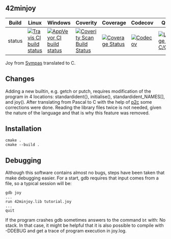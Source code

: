 42minjoy
--------

Build|Linux|Windows|Coverity|Coverage|Codecov|Quality|Goto
---|---|---|---|---|---|---|---
status|[![Travis CI build status](https://app.travis-ci.com/Wodan58/42minjoy.svg?branch=master)](https://app.travis-ci.com/Wodan58/42minjoy)|[![AppVeyor CI build status](https://ci.appveyor.com/api/projects/status/github/Wodan58/42minjoy?branch=master&svg=true)](https://ci.appveyor.com/project/Wodan58/42minjoy)|[![Coverity Scan Build Status](https://img.shields.io/coverity/scan/14611.svg)](https://scan.coverity.com/projects/wodan58-42minjoy)|[![Coverage Status](https://coveralls.io/repos/github/Wodan58/42minjoy/badge.svg?branch=master)](https://coveralls.io/github/Wodan58/42minjoy?branch=master)|[![Codecov](https://codecov.io/gh/Wodan58/42minjoy/branch/master/graph/badge.svg)](https://codecov.io/gh/Wodan58/42minjoy)|[![Language grade: C/C++](https://img.shields.io/lgtm/grade/cpp/g/Wodan58/42minjoy.svg?logo=lgtm&logoWith=18)](https://lgtm.com/projects/g/Wodan58/42minjoy/context:cpp)|[![goto counter](https://img.shields.io/github/search/Wodan58/42minjoy/goto.svg)](https://github.com/Wodan58/42minjoy/search?q=goto)

Joy from [Sympas](https://github.com/nickelsworth/sympas/blob/master/text/18-minijoy.org) translated to C.

Changes
-------

Adding a new builtin, e.g. getch or putch, requires modification of the program
in 4 locations: standardident{}, initialise(), standardident_NAMES[], and joy().
After translating from Pascal to C with the help of
[p2c](https://github.com/Classic-Tools/p2c) some corrections were done.
Reading the library files twice is not needed, given the nature of the language
and that is why this feature was removed.

Installation
------------

    cmake .
    cmake --build .

Debugging
---------

Although this software contains almost no bugs, steps have been taken that make
debugging easier.
For a start, gdb requires that input comes from a file, so a typical session
will be:

    gdb joy
    ...
    run 42minjoy.lib tutorial.joy
    ...
    quit

If the program crashes gdb sometimes answers to the command `bt` with: No stack.
In that case, it might be helpful that it is also possible to compile with
-DDEBUG and get a trace of program execution in joy.log.
